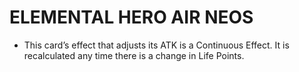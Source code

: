 # ELEMENTAL HERO AIR NEOS

*   This card’s effect that adjusts its ATK is a Continuous Effect. It is recalculated any time there is a change in Life Points.
